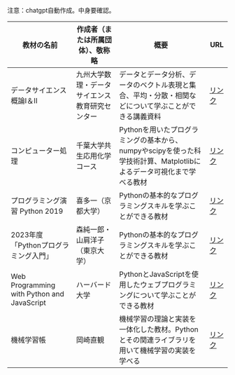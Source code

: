 注意：chatgpt自動作成。中身要確認。

| 教材の名前 | 作成者（または所属団体）、敬称略 | 概要 | URL |
| --- | --- | --- | --- |
| データサイエンス概論Ⅰ＆Ⅱ | 九州大学数理・データサイエンス教育研究センター | データとデータ分析、データのベクトル表現と集合、平均・分散・相関などについて学ぶことができる講義資料 | [リンク](http://mdsc.kyushu-u.ac.jp/lectures) |
| コンピューター処理 | 千葉大学共生応用化学コース | Pythonを用いたプログラミングの基本から、numpyやscipyを使った科学技術計算、Matplotlibによるデータ可視化まで学べる教材 | [リンク](https://amorphous.tf.chiba-u.jp/lecture.files/chem_computer/index.html) |
| プログラミング演習 Python 2019 | 喜多一（京都大学） | Pythonの基本的なプログラミングスキルを学ぶことができる教材 | [リンク](https://repository.kulib.kyoto-u.ac.jp/dspace/handle/2433/245698) |
| 2023年度「Pythonプログラミング入門」 | 森純一郎・山肩洋子（東京大学） | Pythonの基本的なプログラミングスキルを学ぶことができる教材 | [リンク](https://utokyo-ipp.github.io/course/) |
| Web Programming with Python and JavaScript | ハーバード大学 | PythonとJavaScriptを使用したウェブプログラミングについて学ぶことができる教材 | [リンク](https://cs50.jp/web/2020/python/notes/) |
| 機械学習帳 | 岡崎直観 | 機械学習の理論と実装を一体化した教材。Pythonとその関連ライブラリを用いて機械学習の実装を学べる | [リンク](https://chokkan.github.io/mlnote/) |